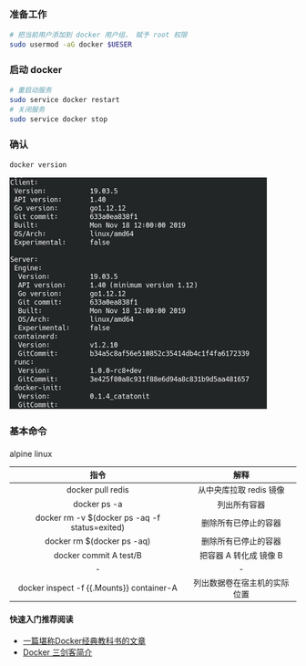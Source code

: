 ### 准备工作
```bash
# 把当前用户添加到 docker 用户组， 赋予 root 权限
sudo usermod -aG docker $UESER
```

### 启动 docker
```bash
# 重启动服务
sudo service docker restart
# 关闭服务
sudo service docker stop

```
### 确认
``` bash
docker version
```

<div class="myImage">

![-image-](../images/docker/docker_01_1.png)

<label class="imageTitle"> </label>
</div>



<h3 class = 'auto-sort-block'>基本命令</h3>
<h4 class = 'auto-sort-sub'></h4>

alpine linux 


指令 | 解释 |
:-: | :-: |
docker pull redis | 从中央库拉取 redis 镜像 |
docker ps -a | 列出所有容器 |
docker rm -v $(docker ps -aq -f status=exited) | 删除所有已停止的容器 |
docker rm  $(docker ps -aq) | 删除所有已停止的容器 |
docker commit A test/B | 把容器 A 转化成 镜像 B |
-|-|
docker inspect -f {{.Mounts}} container-A | 列出数据卷在宿主机的实际位置 | 


#### 快速入门推荐阅读
- [一篇堪称Docker经典教科书的文章](http://www.360doc.com/content/19/0817/17/8859679_855510109.shtml)
- [Docker 三剑客简介](https://www.jianshu.com/p/9634c25955b6)
